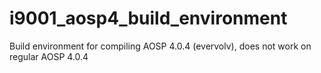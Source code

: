 i9001_aosp4_build_environment
=============================

Build environment for compiling AOSP 4.0.4 (evervolv), does not work on regular AOSP 4.0.4